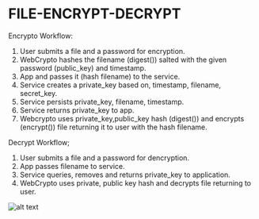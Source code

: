 # FILE-ENCRYPT-DECRYPT

Encrypto Workflow:

1. User submits a file and a password for encryption.
2. WebCrypto hashes the filename (digest()) salted with the given password (public_key) and timestamp.
3. App and passes it (hash filename) to the service.
4. Service creates a private_key based on, timestamp, filename, secret_key.
5. Service persists private_key, filename, timestamp.
6. Service returns private_key to app.
7. Webcrypto uses private_key,public_key hash (digest()) and encrypts (encrypt()) file returning it to user with the hash filename.

Decrypt Workflow;

1. User submits a file and a password for dencryption.
2. App passes filename to service.
3. Service queries, removes and returns private_key to application.
4. WebCrypto uses private, public key hash and decrypts file returning to user.

![alt text](https://github.com/LeadShuriken/file_encrypt_decript/blob/master/EncFileShare.png?raw=true)
 
